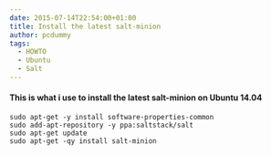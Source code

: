 ```yaml
---
date: 2015-07-14T22:54:00+01:00
title: Install the latest salt-minion
author: pcdummy
tags:
  - HOWTO
  - Ubuntu
  - Salt
---
```


#### This is what i use to install the latest salt-minion on Ubuntu 14.04
    sudo apt-get -y install software-properties-common
    sudo add-apt-repository -y ppa:saltstack/salt
    sudo apt-get update
    sudo apt-get -qy install salt-minion
